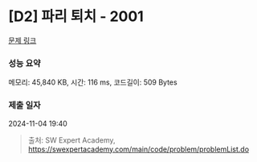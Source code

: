 # [D2] 파리 퇴치 - 2001 

[문제 링크](https://swexpertacademy.com/main/code/problem/problemDetail.do?contestProbId=AV5PzOCKAigDFAUq) 

### 성능 요약

메모리: 45,840 KB, 시간: 116 ms, 코드길이: 509 Bytes

### 제출 일자

2024-11-04 19:40



> 출처: SW Expert Academy, https://swexpertacademy.com/main/code/problem/problemList.do